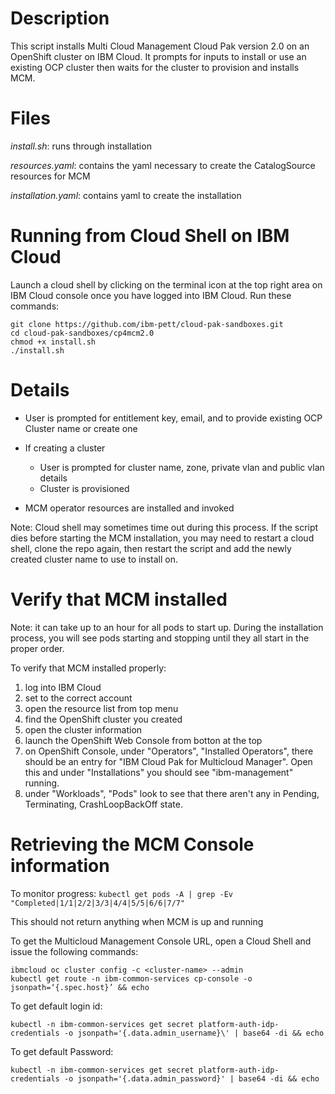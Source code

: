 # Description

This script installs Multi Cloud Management Cloud Pak version 2.0 on an OpenShift cluster on IBM Cloud.  It prompts for inputs to install or use an existing OCP cluster then waits for the cluster to provision and installs MCM.

# Files

_install.sh_: runs through installation

_resources.yaml_: contains the yaml necessary to create the CatalogSource resources for MCM

_installation.yaml_: contains yaml to create the installation

# Running from Cloud Shell on IBM Cloud

Launch a cloud shell by clicking on the terminal icon at the top right area on IBM Cloud console once you have logged into IBM Cloud. Run these commands:
```
git clone https://github.com/ibm-pett/cloud-pak-sandboxes.git
cd cloud-pak-sandboxes/cp4mcm2.0
chmod +x install.sh
./install.sh
```
# Details
- User is prompted for entitlement key, email, and to provide existing OCP Cluster name or create one
- If creating a cluster

  - User is prompted for cluster name, zone, private vlan and public vlan details
  - Cluster is provisioned
  
- MCM operator resources are installed and invoked

Note: Cloud shell may sometimes time out during this process. If the script dies before starting the MCM installation, you may need to restart a cloud shell, clone the repo again, then restart the script and add the newly created cluster name to use to install on.
# Verify that MCM installed
Note: it can take up to an hour for all pods to start up.  During the installation process, you will see pods starting and stopping until they all start in the proper order.

To verify that MCM installed properly:
1) log into IBM Cloud
2) set to the correct account
3) open the resource list from top menu
4) find the OpenShift cluster you created
5) open the cluster information
6) launch the OpenShift Web Console from botton at the top
7) on OpenShift Console, under "Operators", "Installed Operators", there should be an entry for "IBM Cloud Pak for Multicloud Manager".  Open this and under "Installations" you should see "ibm-management" running.
8) under "Workloads", "Pods" look to see that there aren't any in Pending, Terminating, CrashLoopBackOff state.  
# Retrieving the MCM Console information
To monitor progress:
`kubectl get pods -A | grep -Ev "Completed|1/1|2/2|3/3|4/4|5/5|6/6|7/7"`

This should not return anything when MCM is up and running

To get the Multicloud Management Console URL, open a Cloud Shell and issue the following commands:
```
ibmcloud oc cluster config -c <cluster-name> --admin
kubectl get route -n ibm-common-services cp-console -o jsonpath=‘{.spec.host}’ && echo
```
To get default login id:
```
kubectl -n ibm-common-services get secret platform-auth-idp-credentials -o jsonpath='{.data.admin_username}\' | base64 -di && echo
```
To get default Password:
```
kubectl -n ibm-common-services get secret platform-auth-idp-credentials -o jsonpath='{.data.admin_password}' | base64 -di && echo
```
  
